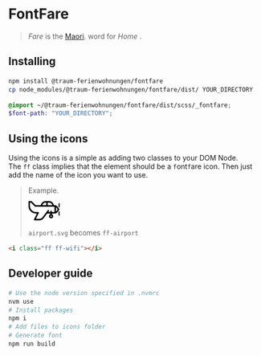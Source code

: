 # FontFare
> _Fare_ is the [Maori](https://translate.google.com/#mi/en/fare). word for *Home* .

## Installing

```bash
npm install @traum-ferienwohnungen/fontfare
cp node_modules/@traum-ferienwohnungen/fontfare/dist/ YOUR_DIRECTORY
```

```scss
@import ~/@traum-ferienwohnungen/fontfare/dist/scss/_fontfare;
$font-path: "YOUR_DIRECTORY";
```

## Using the icons

Using the icons is a simple as adding two classes to your DOM Node.   
The `ff` class implies that the element should be a `f`ont`f`are icon.
Then just add the name of the icon you want to use.   
> Example.   
> ![airportIcon](./icons/airport.svg)   
> `airport.svg` becomes `ff-airport`


```html
<i class="ff ff-wifi"></i>
```

## Developer guide

```bash
# Use the node version specified in .nvmrc
nvm use
# Install packages
npm i
# Add files to icons folder
# Generate font
npm run build
```

